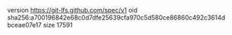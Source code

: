 version https://git-lfs.github.com/spec/v1
oid sha256:a700196842e68c0d7dfe25639cfa970c5d580ce86860c492c3614dbceae07e17
size 17591
